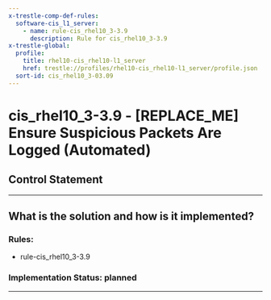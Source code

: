 ```yaml
---
x-trestle-comp-def-rules:
  software-cis_l1_server:
    - name: rule-cis_rhel10_3-3.9
      description: Rule for cis_rhel10_3-3.9
x-trestle-global:
  profile:
    title: rhel10-cis_rhel10-l1_server
    href: trestle://profiles/rhel10-cis_rhel10-l1_server/profile.json
  sort-id: cis_rhel10_3-03.09
---
```


# cis_rhel10_3-3.9 - \[REPLACE_ME\] Ensure Suspicious Packets Are Logged (Automated)

## Control Statement

______________________________________________________________________

## What is the solution and how is it implemented?

<!-- For implementation status enter one of: implemented, partial, planned, alternative, not-applicable -->

<!-- Note that the list of rules under ### Rules: is read-only and changes will not be captured after assembly to JSON -->

<!-- Add control implementation description here for control: cis_rhel10_3-3.9 -->

### Rules:

  - rule-cis_rhel10_3-3.9

### Implementation Status: planned

______________________________________________________________________
